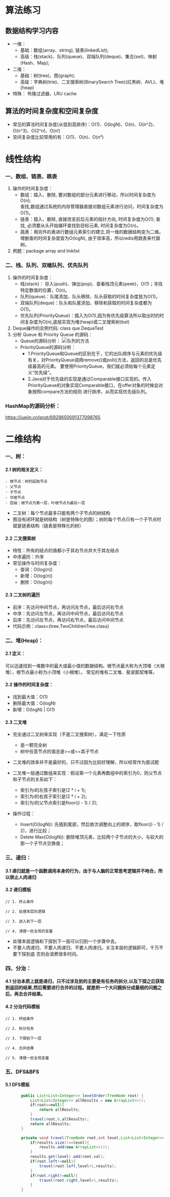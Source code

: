 # 算法练习

## 数据结构学习内容

- 一维：
  * 基础：数组(array、string), 链表(linkedList);
  * 高级：栈(stack)、队列(queue)、双端队列(deque)、集合(set)、映射(Hash、Map);
- 二维：
  * 基础：树(tree)、图(graph);
  * 高级：字典树(trie)、二叉搜索树(BinarySearch Tree){红黑树、AVL}、堆(heap)
- 特殊：
布隆过滤器、LRU cache

## 算法的时间复杂度和空间复杂度

- 常见的算法时间复杂度(从低到高排序)：O(1)、O(logN)、O(n)、O(n^2)、O(n^3)、O(2^n)、O(n!)
- 空间复杂度比较常用的有：O(1)、O(n)、O(n²)



# 线性结构

### 一、数组、链表、跳表

 1. 操作的时间复杂度：
    - 数组：插入、删除, 要对数组的部分元素进行移动，所以时间复杂度为 O(n);  
    查找,数组通过系统的内存管理器直接对数组元素进行访问，时间复杂度为O(1)。
    - 链表：插入、删除, 直接改变前后元素的指针方向, 时间复杂度为O(1); 
    查找, 必须要从头开始循环查找到目标元素, 时间复杂度为O(n)。
    - 跳表：用另外的表进行数组元素索引的建立,将一维的数据结构变为二维。增删查的时间复杂度皆为O(logN), 由于效率高，所以redis用跳表来代替树。
 2. 例题：package array and linklist

### 二、栈、队列、双端队列、优先队列

1. 操作的时间复杂度：
    - 栈(stack)： 存入(push)、弹出(pop)、查看栈顶元素(peek)，O(1)；寻找特定数值的位置，O(n)。
    - 队列(queue)：队尾添加、队头移除、队头获取的时间复杂度皆为O(1)。
    - 双端队列(deque)：队头和队尾添加、移除和获取的时间复杂度都为O(1)。
    - 优先队列(PriorityQueue)：插入为O(1),因为有优先级算法所以取出时的时间复杂度为O(n),底层实现为堆(heap)或二叉搜索树(bst)
2. Deque操作的实例代码: class que.DequeTest
3. 分析 Queue 和 Priority Queue 的源码：
    - Queue的源码分析：
    ![队列的方法](./static/Queue.jpg)
    - PriorityQueue的源码分析：
      * 1.PriorityQueue和Queue的区别在于，它的出队顺序与元素的优先级有关，对PriorityQueue调用remove()或poll()方法，返回的总是优先级最高的元素。
          要使用PriorityQueue，我们就必须给每个元素定义“优先级”。
      * 2.Java对于优先级的实现是通过Comparable接口实现的。传入PriorityQueue的对象实现Comparable接口，在offer对象的时候会对象按照compare方法的规则
          进行排序，从而实现优先级队列。

### HashMap的源码分析：

https://juejin.cn/post/6928650091377098765

# 二维结构

### 一、树：

#### 2.1 树的相关定义：

    - 根节点：树的起始节点
    - 父节点
    - 子节点
    - 邻居节点
    - 层级：根节点为第一层，叶根节点为最后一层

* 二叉树：每个节点最多只能有两个子节点的树结构
* 图没有闭环就是树结构（树是特殊化的图）；树的每个节点只有一个子节点时就是链表结构（链表是特殊化的树）

####  2.2 二叉搜索树

* 特性：所有的结点的值都小于其右节点并大于其左结点
* 中序遍历：升序
* 常见操作与时间复杂度：
    - 查询：O(log(n))
    - 新增：O(log(n))
    - 删除：O(log(n))

####  2.3 二叉树的遍历

* 前序：先访问中间节点，再访问左节点，最后访问右节点
* 中序：先访问左节点，再访问中间节点，最后访问右节点
* 后序：先访问左节点，再访问右节点，最后访问中间节点
* 代码示例：class={tree.TwoChildrenTree.class}

### 二、堆(Heap)：

#### 2.1 定义：

可以迅速找到一堆数中的最大或最小值的数据结构。根节点最大称为大顶堆（大根堆），根节点最小称为小顶堆（小根堆）。 常见的堆有二叉堆、斐波那契堆等。

#### 2.2 操作的时间复杂度：

* 找到最大值：O(1)
* 删除最大值：O(logN)
* 新增：O(logN) | O(1)

#### 2.3 二叉堆

* 完全通过二叉树来实现（不是二叉搜索树），满足一下性质
    - 是一颗完全树
    - 树中任意节点的值总是>=或<=其子节点

* 二叉堆的效率并不是最好的，只不过因为比较好理解，所以经常作为面试题

* 二叉堆一般通过数组来实现：假设第一个元素再数组中的索引为0，则父节点和子节点的关系如下：
    - 索引为i的左孩子索引是(2 * i + 1);
    - 索引为i的右孩子索引是(2 * i + 2);
    - 索引为i的父节点索引是floor((i - 1) / 2);

* 操作过程：
    - Insert(O(logN)): 先插到尾部，然后依次调整向上的顺序，取floor((i - 1) / 2)，进行比较；
    - Delete Max(O(logN)): 删除堆顶元素，比较两个子节点的大小，与较大的那一个子节点交换值；

### 三、递归：

#### 3.1 递归就是一个函数调用本身的行为，由于与人脑的正常思考逻辑并不吻合，所以禁止人肉递归

#### 3.2 递归模板

    // 1. 终止条件
    
    // 2. 处理本层的逻辑
    
    // 3. 进入到下一层
    
    // 4. 清理一些全局的变量

- 处理本层逻辑和下探到下一层可以归到一个步骤中去。
- 不要人肉递归、不要人肉递归、不要人肉递归。关注本层的逻辑即可，千万不要下探到底 否则会浪费很多时间。

### 四、分治：

#### 4.1 分治本质上就是递归，只不过涉及到的主要是有任务的拆分,以及下探之后获取到返回的结果,然后需要进行合并的过程。就是把一个大问题拆分成最细的问题之后，再去合并结果。

#### 4.2 分治代码模板

    // 1. 终结条件
    
    // 2. 拆分任务
    
    // 3. 下探到下一层 
    
    // 4. 合并结果
    
    // 5. 清理一些全局变量

### 五、DFS&BFS

#### 5.1 DFS模板

```java
	   public List<List<Integer>> levelOrder(TreeNode root) {
           List<List<Integer>> allResults = new ArrayList<>();
           if(root==null){
               return allResults;
           }
           travel(root,0,allResults);
           return allResults;
       }

       private void travel(TreeNode root,int level,List<List<Integer>> results){
           if(results.size()==level){
               results.add(new ArrayList<>());
           }
           results.get(level).add(root.val);
           if(root.left!=null){
               travel(root.left,level+1,results);
           }
           if(root.right!=null){
               travel(root.right,level+1,results);
           }
       }
```



